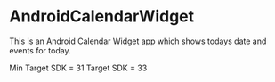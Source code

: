 # AndroidCalendarWidget
This is an Android Calendar Widget app which shows todays date and events for today.

Min Target SDK = 31
Target SDK = 33


